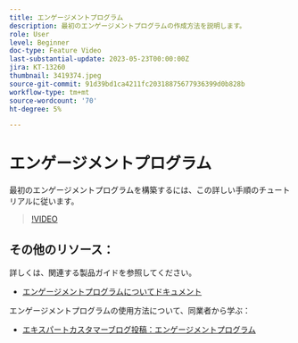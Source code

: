 ```yaml
---
title: エンゲージメントプログラム
description: 最初のエンゲージメントプログラムの作成方法を説明します。
role: User
level: Beginner
doc-type: Feature Video
last-substantial-update: 2023-05-23T00:00:00Z
jira: KT-13260
thumbnail: 3419374.jpeg
source-git-commit: 91d39bd1ca4211fc20318875677936399d0b828b
workflow-type: tm+mt
source-wordcount: '70'
ht-degree: 5%

---
```



# エンゲージメントプログラム

最初のエンゲージメントプログラムを構築するには、この詳しい手順のチュートリアルに従います。

>[!VIDEO](https://video.tv.adobe.com/v/3419374/?learn=on) 

## その他のリソース：

詳しくは、関連する製品ガイドを参照してください。
* [エンゲージメントプログラムについてドキュメント](https://experienceleague.adobe.com/docs/marketo/using/product-docs/email-marketing/drip-nurturing/creating-an-engagement-program/understanding-engagement-programs.html?lang=en) 

エンゲージメントプログラムの使用方法について、同業者から学ぶ：
* [エキスパートカスタマーブログ投稿：エンゲージメントプログラム](https://nation.marketo.com/t5/product-blogs/marketo-success-series-engagement-programs/ba-p/301712)
